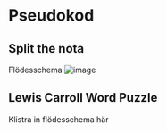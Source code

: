 # Pseudokod

## Split the nota
Flödesschema
![image](https://github.com/user-attachments/assets/b9e1decd-1776-46ea-8471-22ebbaa8b5e4)


## Lewis Carroll Word Puzzle
Klistra in flödesschema här
